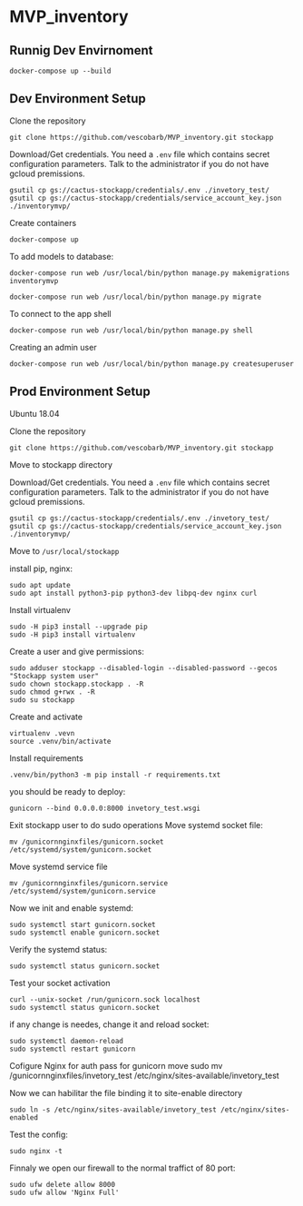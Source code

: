 # MVP_inventory

## Runnig Dev Envirnoment

```
docker-compose up --build
```

## Dev Environment Setup

Clone the repository
```
git clone https://github.com/vescobarb/MVP_inventory.git stockapp
```

Download/Get credentials. You need a `.env` file which contains secret configuration parameters. Talk to the administrator if you do not have gcloud premissions.

```
gsutil cp gs://cactus-stockapp/credentials/.env ./invetory_test/
gsutil cp gs://cactus-stockapp/credentials/service_account_key.json ./inventorymvp/
```

Create containers

```
docker-compose up
```

To add models to database:

```
docker-compose run web /usr/local/bin/python manage.py makemigrations inventorymvp
```

```
docker-compose run web /usr/local/bin/python manage.py migrate
```

To connect to the app shell

```
docker-compose run web /usr/local/bin/python manage.py shell
```

Creating an admin user

```
docker-compose run web /usr/local/bin/python manage.py createsuperuser
```

## Prod Environment Setup

Ubuntu 18.04

Clone the repository
```
git clone https://github.com/vescobarb/MVP_inventory.git stockapp
```

Move to stockapp directory

Download/Get credentials. You need a `.env` file which contains secret configuration parameters. Talk to the administrator if you do not have gcloud premissions.

```
gsutil cp gs://cactus-stockapp/credentials/.env ./invetory_test/
gsutil cp gs://cactus-stockapp/credentials/service_account_key.json ./inventorymvp/
```

Move to ```/usr/local/stockapp```

install pip, nginx:

```
sudo apt update
sudo apt install python3-pip python3-dev libpq-dev nginx curl
```

Install virtualenv
```
sudo -H pip3 install --upgrade pip
sudo -H pip3 install virtualenv
```

Create a user and give permissions:

```
sudo adduser stockapp --disabled-login --disabled-password --gecos "Stockapp system user"
sudo chown stockapp.stockapp . -R
sudo chmod g+rwx . -R
sudo su stockapp
```

Create and activate
```
virtualenv .vevn
source .venv/bin/activate
```
Install requirements
```
.venv/bin/python3 -m pip install -r requirements.txt
```
you should be ready to deploy:

```
gunicorn --bind 0.0.0.0:8000 invetory_test.wsgi
```
Exit stockapp user to do sudo operations
Move systemd socket file:
```
mv /gunicornnginxfiles/gunicorn.socket /etc/systemd/system/gunicorn.socket
```
Move systemd service file

```
mv /gunicornnginxfiles/gunicorn.service /etc/systemd/system/gunicorn.service
```

Now we init and enable systemd:

```
sudo systemctl start gunicorn.socket
sudo systemctl enable gunicorn.socket
```

Verify the systemd status:
```
sudo systemctl status gunicorn.socket
```
Test your socket activation
```
curl --unix-socket /run/gunicorn.sock localhost
sudo systemctl status gunicorn.socket
```
if any change is needes, change it and reload socket:
```
sudo systemctl daemon-reload
sudo systemctl restart gunicorn
```

Cofigure Nginx for auth pass for gunicorn
move
sudo mv /gunicornnginxfiles/invetory_test /etc/nginx/sites-available/invetory_test

Now we can habilitar the file binding it to site-enable directory
```
sudo ln -s /etc/nginx/sites-available/invetory_test /etc/nginx/sites-enabled
```

Test the config:
```
sudo nginx -t
```

Finnaly we open our firewall to the normal traffict of 80 port:
```
sudo ufw delete allow 8000
sudo ufw allow 'Nginx Full'
```